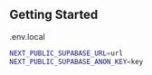 ## Getting Started

.env.local

```bash
NEXT_PUBLIC_SUPABASE_URL=url
NEXT_PUBLIC_SUPABASE_ANON_KEY=key
```
